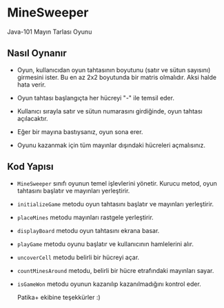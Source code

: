 # MineSweeper
Java-101 Mayın Tarlası Oyunu
## Nasıl Oynanır

- Oyun, kullanıcıdan oyun tahtasının boyutunu (satır ve sütun sayısını) girmesini ister. Bu en az 2x2 boyutunda bir matris olmalıdır. Aksi halde hata verir.

- Oyun tahtası başlangıçta her hücreyi "-" ile temsil eder.

- Kullanıcı sırayla satır ve sütun numarasını girdiğinde, oyun tahtası açılacaktır.

- Eğer bir mayına bastıysanız, oyun sona erer.

- Oyunu kazanmak için tüm mayınlar dışındaki hücreleri açmalısınız.

## Kod Yapısı

- `MineSweeper` sınıfı oyunun temel işlevlerini yönetir. Kurucu metod, oyun tahtasını başlatır ve mayınları yerleştirir.

- `initializeGame` metodu oyun tahtasını başlatır ve mayınları yerleştirir.

- `placeMines` metodu mayınları rastgele yerleştirir.

- `displayBoard` metodu oyun tahtasını ekrana basar.

- `playGame` metodu oyunu başlatır ve kullanıcının hamlelerini alır.

- `uncoverCell` metodu belirli bir hücreyi açar.

- `countMinesAround` metodu, belirli bir hücre etrafındaki mayınları sayar.

- `isGameWon` metodu oyunun kazanılıp kazanılmadığını kontrol eder.

  Patika+ ekibine teşekkürler :)
